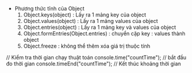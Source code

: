- Phương thức tĩnh của Object
  1. Object.keys(object) : Lấy ra 1 mảng key của object
  2. Object.values(object) : Lấy ra 1 mảng values của object
  3. Object.entries(object) : Lấy ra 1 mảng key và values của object
  4. Object.formEntries(Object.entries) : chuyển cặp key : values thành object
  5. Object.freeze : không thể thêm xóa giá trị thuộc tính

// Kiểm tra thời gian chạy thuật toán
console.time("countTime"); // bắt đầu đo thời gian
console.timeEnd("countTime"); // Kết thúc khoảng thời gian
